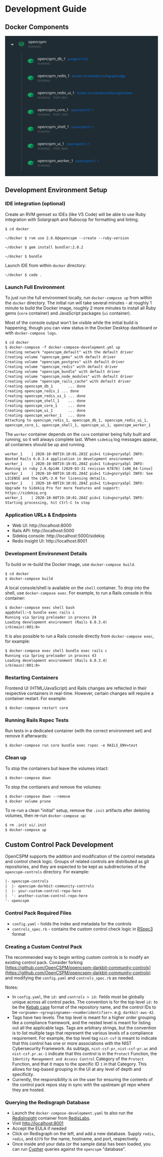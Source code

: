 # Development Guide

## Docker Components

![Docker Dashboard](/site/img/docker-dashboard.png)


## Development Environment Setup

### IDE integration (optional)

Create an RVM gemset so IDEs (like VS Code) will be able to use Ruby integration with Solargraph and Rubocop for formatting and linting.

```console
$ cd docker
```

```console
~/docker $ rvm use 2.6.6@opencspm --create --ruby-version
```

```console
~/docker $ gem install bundler:2.0.2
```

```console
~/docker $ bundle
```

Launch IDE from within `docker` directory:

```console
~/docker $ code .
```

### Launch Full Environment

To just run the full environment locally, run `docker-compose up` from within the `docker` directory. The initial run will take several minutes - at roughly 1 minute to build the Docker image, roughly 2 more minutes to install all Ruby gems (`core` container) and JavaScript packages (`ui` container).

Most of the console output won't be visible while the initial build is happening, though you can view status in the Docker Desktop dashboard or with `docker-compose logs`. 

```console
$ cd docker
$ docker-compose -f docker-compose-development.yml up
Creating network "opencspm_default" with the default driver
Creating volume "opencspm_gems" with default driver
Creating volume "opencspm_postgres" with default driver
Creating volume "opencspm_redis" with default driver
Creating volume "opencspm_bundle" with default driver
Creating volume "opencspm_node_modules" with default driver
Creating volume "opencspm_rails_cache" with default driver
Creating opencspm_db_1       ... done
Creating opencspm_redis_1 ... done
Creating opencspm_redis_ui_1 ... done
Creating opencspm_shell_1    ... done
Creating opencspm_core_1     ... done
Creating opencspm_ui_1       ... done
Creating opencspm_worker_1   ... done
Attaching to opencspm_redis_1, opencspm_db_1, opencspm_redis_ui_1, opencspm_core_1, opencspm_shell_1, opencspm_ui_1, opencspm_worker_1
```

The `worker` container depends on the `core` container being fully built and running, so it will always complete last. When `sidekiq` log messages appear, all containers should be up and running.

```console
worker_1    | 2020-10-08T19:10:01.283Z pid=1 tid=gnzrya5pl INFO: Booted Rails 6.0.3.4 application in development environment
worker_1    | 2020-10-08T19:10:01.284Z pid=1 tid=gnzrya5pl INFO: Running in ruby 2.6.6p146 (2020-03-31 revision 67876) [x86_64-linux]
worker_1    | 2020-10-08T19:10:01.284Z pid=1 tid=gnzrya5pl INFO: See LICENSE and the LGPL-3.0 for licensing details.
worker_1    | 2020-10-08T19:10:01.284Z pid=1 tid=gnzrya5pl INFO: Upgrade to Sidekiq Pro for more features and support: https://sidekiq.org
worker_1    | 2020-10-08T19:10:01.284Z pid=1 tid=gnzrya5pl INFO: Starting processing, hit Ctrl-C to stop
```

### Application URLs & Endpoints

* Web UI: http://localhost:8000
* Rails API: http://localhost:5000
* Sidekiq console: http://localhost:5000/sidekiq
* Redis Insight UI: http://localhost:8001

### Development Environment Details

To build or re-build the Docker image, use `docker-compose build`.

```console
$ cd docker
$ docker-compose build
```

A local console/shell is available on the `shell` container. To drop into the shell, use `docker-compose exec`. For example, to run a Rails console in this container:

```console
$ docker-compose exec shell bash
app@shell:~$ bundle exec rails c
Running via Spring preloader in process 24
Loading development environment (Rails 6.0.3.4)
irb(main):001:0> 
```

It is also possible to run a Rails console directly from `docker-compose exec`, for example:

```console
$ docker-compose exec shell bundle exec rails c
Running via Spring preloader in process 43
Loading development environment (Rails 6.0.3.4)
irb(main):001:0> 
```

### Restarting Containers

Frontend UI (HTML/JavaScript) and Rails changes are reflected in their respective containers in real-time. However, certain changes will require a container restart. For example:

```console
$ docker-compose restart core
```

### Running Rails Rspec Tests

Run tests in a dedicated container (with the correct environment set) and remove it afterwards:

```console
$ docker-compose run core bundle exec rspec -e RAILS_ENV=test
```

### Clean up

To stop the containers but leave the volumes intact:

```console
$ docker-compose down
```

To stop the contianers and remove the volumes:

```console
$ docker-compose down --remove
$ docker volume prune
```

To re-run a clean "initial" setup, remove the `.init` artifacts after deleting volumes, then re-run `docker-compose up`:

```console
$ rm .init ui/.init
$ docker-compose up
```

## Custom Control Pack Development

OpenCSPM supports the addition and modification of the control metadata and control check logic.  Groups of related controls are distributed as git repositories, and they are expected to be kept as subdirectories of the `opencspm-controls` directory.  For example:

```console
|- opencspm-controls
|  |- opencspm-darkbit-community-controls
|  |- your-custom-control-repo-here
|  '- another-custom-control-repo-here
'- opencspm
```

### Control Pack Required Files

* `config.yaml` - holds the index and metadata for the controls
* `controls_spec.rb` - contains the custom control check logic in [RSpec3](https://rspec.info/) format

### Creating a Custom Control Pack

The recommended way to begin writing custom controls is to modify an existing control pack.  Consider forking [https://github.com/OpenCSPM/opencspm-darkbit-community-controls](https://github.com/OpenCSPM/opencspm-darkbit-community-controls) and modifying the `config.yaml` and `controls_spec.rb` as needed.

Notes:

* In `config.yaml`, the `id:` and `controls > id:` fields must be globally unique across all control packs.  The convention is for the top level `id:` to be the [Kebab case](https://en.wikipedia.org/wiki/Letter_case#Special_case_styles) format of the repository name, and the control IDs to be `<orgname>-<groupingname>-<numberidentifier>`.  e.g. `darkbit-aws-42`.
* Tags have two levels.  The top level is meant for a higher order grouping like a compliance framework, and the nested level is meant for listing out all the applicable tags.  Tags are arbitrary strings, but the convention is to list multiple tags that represent the various levels of a compliance requirement.  For example, the top level tag `nist-csf` is meant to indicate that this control has one or more associations with the NIST Cybersecurity Framework.  As subtags, `nist-csf-pr`, `nist-csf-pr.ac` and `nist-csf.pr.ac-1` indicate that this control is in the `Protect` Function, the `Identity Management and Access Control` Category of the `Protect` Function, and that it maps to the specific ID `1` in that Category.  This allows for tag-based grouping in the UI at any level of depth and specificity.
* Currently, the responsibility is on the user for ensuring the contents of the control pack repos stay in sync with the upstream git repo where they are hosted.

### Querying the Redisgraph Database

* Launch the `docker-compose-development.yaml` to also run the [RedisInsight](https://redislabs.com/redis-enterprise/redis-insight/) container from [RedisLabs](https://redislabs.com).
* Visit [http://localhost:8001](http://localhost:8001)
* Accept the EULA if needed
* Click on Redisgraph on the left, and add a new database.  Supply `redis`, `redis`, and `6379` for the name, hostname, and port, respectively.
* Once inside and your data (or the sample data) has been loaded, you can run [Cypher](https://www.opencypher.org/) queries against the `opencspm` "database".
